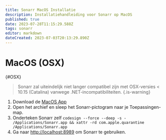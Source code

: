```yaml
---
title: Sonarr MacOS Installatie
description: Installatiehandleiding voor Sonarr op MacOS
published: true
date: 2023-07-28T11:15:29.588Z
tags: sonarr
editor: markdown
dateCreated: 2023-07-03T20:13:29.890Z
---
```


# MacOS (OSX)

{#OSX}

> Sonarr zal uiteindelijk niet langer compatibel zijn met OSX-versies < 10.15 (Catalina) vanwege .NET-incompatibiliteiten.
{.is-warning}

1. Download de [MacOS App](https://services.sonarr.tv/v1/download/main/latest?version=3&os=macos&installer=true)
1. Open het archief en sleep het Sonarr-pictogram naar je Toepassingen-map.
1. Onderteken Sonarr zelf `codesign --force --deep -s - /Applications/Sonarr.app && xattr -rd com.apple.quarantine /Applications/Sonarr.app`
1. Ga naar <http://localhost:8989> om Sonarr te gebruiken.